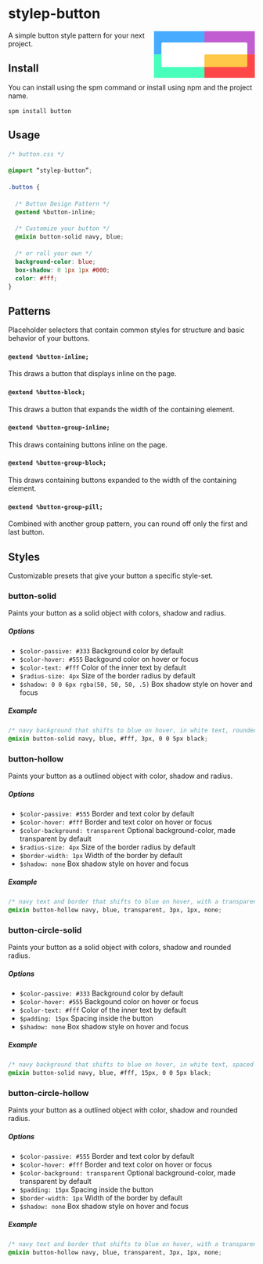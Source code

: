 # stylep-button

<img src=giticon.png title=stylep-button align=right height=95>

A simple button style pattern for your next project.

## Install
You can install using the spm command or install using npm and the project name.

``` shell
spm install button
```

## Usage
``` css
/* button.css */

@import “stylep-button”;

.button {

  /* Button Design Pattern */
  @extend %button-inline;

  /* Customize your button */
  @mixin button-solid navy, blue;

  /* or roll your own */
  background-color: blue;
  box-shadow: 0 1px 1px #000;
  color: #fff;
}
```

## Patterns
Placeholder selectors that contain common styles for structure and basic behavior of your buttons.

#### `@extend %button-inline;`
This draws a button that displays inline on the page.

#### `@extend %button-block;`
This draws a button that expands the width of the containing element.

#### `@extend %button-group-inline;`
This draws containing buttons inline on the page.

#### `@extend %button-group-block;`
This draws containing buttons expanded to the width of the containing element.

#### `@extend %button-group-pill;`
Combined with another group pattern, you can round off only the first and last button.

## Styles
Customizable presets that give your button a specific style-set.

### button-solid
Paints your button as a solid object with colors, shadow and radius.

##### Options

* `$color-passive: #333` Background color by default
* `$color-hover: #555` Backgound color on hover or focus
* `$color-text: #fff` Color of the inner text by default
* `$radius-size: 4px` Size of the border radius by default
* `$shadow: 0 0 6px rgba(50, 50, 50, .5)` Box shadow style on hover and focus

##### Example
```css
/* navy background that shifts to blue on hover, in white text, rounded by 3px with a black box shadow that expands spread on hover  */
@mixin button-solid navy, blue, #fff, 3px, 0 0 5px black;
```

### button-hollow
Paints your button as a outlined object with color, shadow and radius.

##### Options

* `$color-passive: #555` Border and text color by default
* `$color-hover: #fff` Border and text color on hover or focus
* `$color-background: transparent` Optional background-color, made transparent by default
* `$radius-size: 4px` Size of the border radius by default
* `$border-width: 1px` Width of the border by default
* `$shadow: none` Box shadow style on hover and focus

##### Example
```css
/* navy text and border that shifts to blue on hover, with a transparent background, rounded by 3px and no shadow */
@mixin button-hollow navy, blue, transparent, 3px, 1px, none;
```

### button-circle-solid
Paints your button as a solid object with colors, shadow and rounded radius.

##### Options

* `$color-passive: #333` Background color by default
* `$color-hover: #555` Backgound color on hover or focus
* `$color-text: #fff` Color of the inner text by default
* `$padding: 15px` Spacing inside the button
* `$shadow: none` Box shadow style on hover and focus

##### Example
```css
/* navy background that shifts to blue on hover, in white text, spaced out at 15px with a black box shadow that expands spread on hover  */
@mixin button-solid navy, blue, #fff, 15px, 0 0 5px black;
```

### button-circle-hollow
Paints your button as a outlined object with color, shadow and rounded radius.

##### Options

* `$color-passive: #555` Border and text color by default
* `$color-hover: #fff` Border and text color on hover or focus
* `$color-background: transparent` Optional background-color, made transparent by default
* `$padding: 15px` Spacing inside the button
* `$border-width: 1px` Width of the border by default
* `$shadow: none` Box shadow style on hover and focus

##### Example
```css
/* navy text and border that shifts to blue on hover, with a transparent background, with 3px space inside, 1px border size and no shadow */
@mixin button-hollow navy, blue, transparent, 3px, 1px, none;
```
